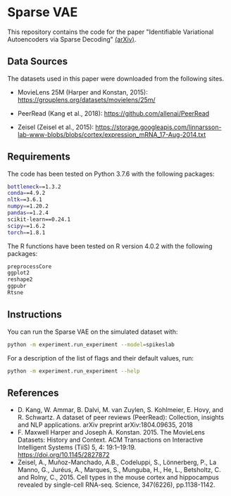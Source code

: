 # Sparse VAE

This repository contains the code for the paper "Identifiable Variational Autoencoders via Sparse Decoding" [(arXiv)](https://arxiv.org/abs/2110.10804).

## Data Sources

The datasets used in this paper were downloaded from the following sites.

- MovieLens 25M (Harper and Konstan, 2015): https://grouplens.org/datasets/movielens/25m/

- PeerRead (Kang et al., 2018): https://github.com/allenai/PeerRead

- Zeisel (Zeisel et al., 2015): https://storage.googleapis.com/linnarsson-lab-www-blobs/blobs/cortex/expression_mRNA_17-Aug-2014.txt

## Requirements

The code has been tested on Python 3.7.6 with the following packages:
```bash
bottleneck==1.3.2 
conda==4.9.2
nltk==3.6.1 
numpy==1.20.2
pandas==1.2.4
scikit-learn==0.24.1
scipy==1.6.2
torch==1.8.1
```

The R functions have been tested on R version 4.0.2 with the following packages:
```bash
preprocessCore
ggplot2
reshape2
ggpubr
Rtsne
```

## Instructions

You can run the Sparse VAE on the simulated dataset with:
```bash
python -m experiment.run_experiment --model=spikeslab
```

For a description of the list of flags and their default values, run:
```bash
python -m experiment.run_experiment --help
```

## References

-  D. Kang, W. Ammar, B. Dalvi, M. van Zuylen, S. Kohlmeier, E. Hovy, and R. Schwartz. A dataset of peer reviews (PeerRead): Collection, insights and NLP applications. arXiv preprint arXiv:1804.09635, 2018
- F. Maxwell Harper and Joseph A. Konstan. 2015. The MovieLens Datasets: History and Context. ACM Transactions on Interactive Intelligent Systems (TiiS) 5, 4: 19:1–19:19. https://doi.org/10.1145/2827872
- Zeisel, A., Muñoz-Manchado, A.B., Codeluppi, S., Lönnerberg, P., La Manno, G., Juréus, A., Marques, S., Munguba, H., He, L., Betsholtz, C. and Rolny, C., 2015. Cell types in the mouse cortex and hippocampus revealed by single-cell RNA-seq. Science, 347(6226), pp.1138-1142.